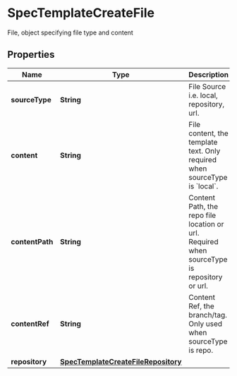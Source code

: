 

# SpecTemplateCreateFile

File, object specifying file type and content
## Properties

Name | Type | Description | Notes
------------ | ------------- | ------------- | -------------
**sourceType** | **String** | File Source i.e. local, repository, url. | 
**content** | **String** | File content, the template text. Only required when sourceType is &#x60;local&#x60;. |  [optional]
**contentPath** | **String** | Content Path, the repo file location or url. Required when sourceType is repository or url. |  [optional]
**contentRef** | **String** | Content Ref, the branch/tag. Only used when sourceType is repo. |  [optional]
**repository** | [**SpecTemplateCreateFileRepository**](SpecTemplateCreateFileRepository.md) |  |  [optional]



